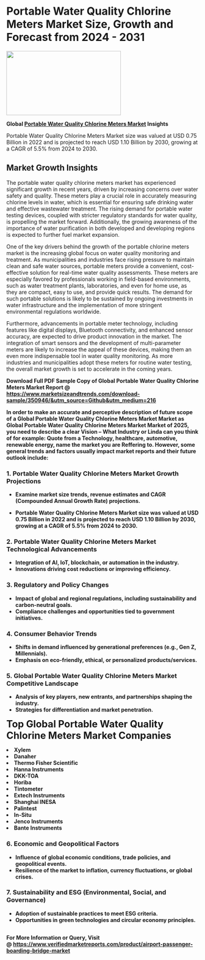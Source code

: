<H1>Portable Water Quality Chlorine Meters Market Size, Growth and Forecast from 2024 - 2031</H1><img class="aligncenter size-medium wp-image-584254" src="https://thirdeyenews.in/wp-content/uploads/2024/09/Global-Market-Research-300x168.jpeg" alt="" width="300" height="168" /><p><strong>Global&nbsp;<a href="https://www.marketsizeandtrends.com/download-sample/350946/&amp;utm_source=Github&utm_medium=216">Portable Water Quality Chlorine Meters Market</a> Insights</strong></p><p>Portable Water Quality Chlorine Meters Market size was valued at USD 0.75 Billion in 2022 and is projected to reach USD 1.10 Billion by 2030, growing at a CAGR of 5.5% from 2024 to 2030.</p><p><h2>Market Growth Insights</h2> <p>The portable water quality chlorine meters market has experienced significant growth in recent years, driven by increasing concerns over water safety and quality. These meters play a crucial role in accurately measuring chlorine levels in water, which is essential for ensuring safe drinking water and effective wastewater treatment. The rising demand for portable water testing devices, coupled with stricter regulatory standards for water quality, is propelling the market forward. Additionally, the growing awareness of the importance of water purification in both developed and developing regions is expected to further fuel market expansion.</p> <p><strong></strong></p> <p>One of the key drivers behind the growth of the portable chlorine meters market is the increasing global focus on water quality monitoring and treatment. As municipalities and industries face rising pressure to maintain clean and safe water sources, portable meters provide a convenient, cost-effective solution for real-time water quality assessments. These meters are especially favored by professionals working in field-based environments, such as water treatment plants, laboratories, and even for home use, as they are compact, easy to use, and provide quick results. The demand for such portable solutions is likely to be sustained by ongoing investments in water infrastructure and the implementation of more stringent environmental regulations worldwide.</p> <p>Furthermore, advancements in portable meter technology, including features like digital displays, Bluetooth connectivity, and enhanced sensor accuracy, are expected to drive product innovation in the market. The integration of smart sensors and the development of multi-parameter meters are likely to increase the appeal of these devices, making them an even more indispensable tool in water quality monitoring. As more industries and municipalities adopt these meters for routine water testing, the overall market growth is set to accelerate in the coming years.</p> <p><strong></p><p><span class=""><strong>Download Full PDF Sample Copy of Global Portable Water Quality Chlorine Meters Market Report</strong> @ <a href="https://www.marketsizeandtrends.com/download-sample/350946/&amp;utm_source=Github&utm_medium=216" target="_blank">https://www.marketsizeandtrends.com/download-sample/350946/&amp;utm_source=Github&utm_medium=216</a></span></p><p>In order to make an accurate and perceptive description of future scope of a Global&nbsp;Portable Water Quality Chlorine Meters Market Market as Global&nbsp;Portable Water Quality Chlorine Meters Market Market of 2025, you need to describe a clear Vision &ndash; What Industry or Linda can you think of for example: Quote from a Technology, healthcare, automotive, renewable energy, name the market you are Reffering to. However, some general trends and factors usually impact market reports and their future outlook include:</p><h3>1.&nbsp;<strong>Portable Water Quality Chlorine Meters Market Growth Projections</strong></h3><ul><li>Examine market size trends, revenue estimates and CAGR (Compounded Annual Growth Rate) projections.</li><li><p>Portable Water Quality Chlorine Meters Market size was valued at USD 0.75 Billion in 2022 and is projected to reach USD 1.10 Billion by 2030, growing at a CAGR of 5.5% from 2024 to 2030.</p></li></ul><h3>2.&nbsp;<strong>Portable Water Quality Chlorine Meters Market Technological Advancements</strong></h3><ul><li>Integration of AI, IoT, blockchain, or automation in the industry.</li><li>Innovations driving cost reductions or improving efficiency.</li></ul><h3>3.&nbsp;<strong>Regulatory and Policy Changes</strong></h3><ul><li>Impact of global and regional regulations, including sustainability and carbon-neutral goals.</li><li>Compliance challenges and opportunities tied to government initiatives.</li></ul><h3>4.&nbsp;<strong>Consumer Behavior Trends</strong></h3><ul><li>Shifts in demand influenced by generational preferences (e.g., Gen Z, Millennials).</li><li>Emphasis on eco-friendly, ethical, or personalized products/services.</li></ul><h3>5.&nbsp;<strong>Global Portable Water Quality Chlorine Meters Market Competitive Landscape</strong></h3><ul><li>Analysis of key players, new entrants, and partnerships shaping the industry.</li><li>Strategies for differentiation and market penetration.</li></ul><p data-pm-slice="1 1 []"><span style="color: inherit; font-family: inherit; font-size: 25px;">Top Global Portable Water Quality Chlorine Meters Market Companies</span></p><div class="" data-test-id=""><p><li>Xylem</li><li> Danaher</li><li> Thermo Fisher Scientific</li><li> Hanna Instruments</li><li> DKK-TOA</li><li> Horiba</li><li> Tintometer</li><li> Extech Instruments</li><li> Shanghai INESA</li><li> Palintest</li><li> In-Situ</li><li> Jenco Instruments</li><li> Bante Instruments</li></p></div><h3>6.&nbsp;<strong>Economic and Geopolitical Factors</strong></h3><ul><li>Influence of global economic conditions, trade policies, and geopolitical events.</li><li>Resilience of the market to inflation, currency fluctuations, or global crises.</li></ul><h3>7.&nbsp;<strong>Sustainability and ESG (Environmental, Social, and Governance)</strong></h3><ul><li>Adoption of sustainable practices to meet ESG criteria.</li><li>Opportunities in green technologies and circular economy principles.</li></ul><h2><strong style="font-size: 14px;">For More Information or Query, Visit @&nbsp;</strong><a style="background-color: #ffffff; font-size: 14px;" href="https://www.marketsizeandtrends.com/report/portable-water-quality-chlorine-meters-market/" target="_blank">https://www.verifiedmarketreports.com/product/airport-passenger-boarding-bridge-market</a></h2>
